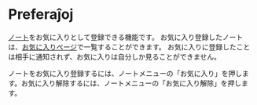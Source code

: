 # Preferaĵoj
[ノート](./node)をお気に入りとして登録できる機能です。 お気に入り登録したノートは、[お気に入りページ](./my/favorites)で一覧することができます。 お気に入りに登録したことは相手に通知されず、お気に入りは自分しか見ることができません。

ノートをお気に入り登録するには、ノートメニューの「お気に入り」を押します。お気に入り解除するには、ノートメニューの「お気に入り解除」を押します。
